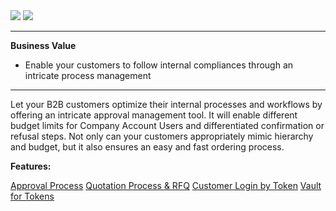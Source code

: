<div class='feature-text'>
    <div class='feature-images'>
    <img class="light-mode" src="https://spryker.s3.eu-central-1.amazonaws.com/docs/Document+360/Capabilities+icons/light/Workflow+&+Process+Management.svg"/>
    <img class="dark-mode" src="https://spryker.s3.eu-central-1.amazonaws.com/docs/Document+360/Capabilities+icons/dark/Workflow+&+Process+Management.svg"/>
    </div>
    <div class="feature-text-wrap">

***
**Business Value**
* Enable your customers to follow internal compliances through an intricate process management
***

Let your B2B customers optimize their internal processes and workflows by offering an intricate approval management tool. It will enable different budget limits for Company Account Users and differentiated confirmation or refusal steps. Not only can your customers appropriately mimic hierarchy and budget, but it also ensures an easy and fast ordering process.
</div>
</div>

**Features:**
<div>
<a class="feature-link" href="https://documentation.spryker.com/docs/approval-process-201903">Approval Process</a>    
<a class="feature-link" href="https://documentation.spryker.com/docs/quotation-process-rfq-201907">Quotation Process & RFQ</a>    
<a class="feature-link" href="https://documentation.spryker.com/docs/customer-login-by-token-201907">Customer Login by Token</a>    
<a class="feature-link" href="https://documentation.spryker.com/docs/vault-for-tokens-201907">Vault for Tokens</a>    
